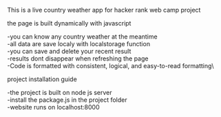 This is a live country weather app for hacker rank web camp project

the page is built dynamically with javascript

-you can know any country weather at the meantime\
-all data are save localy with localstorage function\
-you can save and delete your recent result \
-results dont disappear when refreshing the page\
-Code is formatted with consistent, logical, and easy-to-read formatting\

project installation guide

-the project is built on node js server\
-install the package.js in the project folder\
-website runs on localhost:8000
